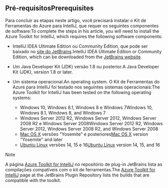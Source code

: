 ## <a name="prerequisites"></a><span data-ttu-id="7a7d5-101">Pré-requisitos</span><span class="sxs-lookup"><span data-stu-id="7a7d5-101">Prerequisites</span></span>
<span data-ttu-id="7a7d5-102">Para concluir as etapas neste artigo, você precisará instalar o Kit de Ferramentas do Azure para IntelliJ, que requer os seguintes componentes de software:</span><span class="sxs-lookup"><span data-stu-id="7a7d5-102">To complete the steps in his article, you will need to install the Azure Toolkit for IntelliJ, which requires the following software components:</span></span>

* <span data-ttu-id="7a7d5-103">IntelliJ IDEA Ultimate Edition ou Community Edition, que pode ser baixado no [site do JetBrains](https://www.jetbrains.com/idea/download/).</span><span class="sxs-lookup"><span data-stu-id="7a7d5-103">IntelliJ IDEA Ultimate Edition or Community Edition, which can be downloaded from the [JetBrains website](https://www.jetbrains.com/idea/download/).</span></span>
* <span data-ttu-id="7a7d5-104">Um Java Developer Kit (JDK) versão 1.8 ou posterior.</span><span class="sxs-lookup"><span data-stu-id="7a7d5-104">A Java Developer Kit (JDK), version 1.8 or later.</span></span>
* <span data-ttu-id="7a7d5-105">Um sistema operacional.</span><span class="sxs-lookup"><span data-stu-id="7a7d5-105">An operating system.</span></span> <span data-ttu-id="7a7d5-106">O Kit de Ferramentas do Azure para IntelliJ foi testado nos seguintes sistemas operacionais:</span><span class="sxs-lookup"><span data-stu-id="7a7d5-106">The Azure Toolkit for IntelliJ has been tested on the following operating systems:</span></span>
  
  * <span data-ttu-id="7a7d5-107">Windows 10, Windows 8.1, Windows 8 e Windows 7</span><span class="sxs-lookup"><span data-stu-id="7a7d5-107">Windows 10, Windows 8.1, Windows 8, and Windows 7</span></span>
  * <span data-ttu-id="7a7d5-108">Windows Server 2012 R2, Windows Server 2012, Windows Server 2008 R2 e Windows Server 2008</span><span class="sxs-lookup"><span data-stu-id="7a7d5-108">Windows Server 2012 R2, Windows Server 2012, Windows Server 2008 R2, and Windows Server 2008</span></span>
  * <span data-ttu-id="7a7d5-109">[Mac OS X](http://www.apple.com/osx) versões "Yosemite" e posteriores</span><span class="sxs-lookup"><span data-stu-id="7a7d5-109">[Mac OS X](http://www.apple.com/osx) version "Yosemite" and later</span></span>
  * <span data-ttu-id="7a7d5-110">[Ubuntu Linux](http://www.ubuntu.com) versões 14, 15 e 16</span><span class="sxs-lookup"><span data-stu-id="7a7d5-110">[Ubuntu Linux](http://www.ubuntu.com) version 14, 15, and 16</span></span>

> [!NOTE]
> 
> <span data-ttu-id="7a7d5-111">A página [Azure Toolkit for IntelliJ](https://plugins.jetbrains.com/plugin/8053) no repositório de plug-in JetBrains lista as compilações compatíveis com o kit de ferramentas.</span><span class="sxs-lookup"><span data-stu-id="7a7d5-111">The [Azure Toolkit for IntelliJ](https://plugins.jetbrains.com/plugin/8053) page at the JetBrains Plugin Repository lists the builds that are compatible with the toolkit.</span></span>
> 

<!--
> [!IMPORTANT]
> 
> If you are using the Azure Toolkit for IntelliJ on Windows, the toolkit requires installing the Azure SDK 2.9.6 or later in order to use the Azure emulator. You have two options for installing the Azure SDK:
> 
> * You can download and install the Azure SDK by using the [Web Platform Installer (WebPI)](http://go.microsoft.com/fwlink/?LinkID=252838).
> * If you do not have the Azure SDK installed when you create your first Azure deployment project, you will be prompted to automatically download install the requisite version of the Azure SDK.
> 
> Note that the Azure SDK is only required on Windows.
> 
-->
